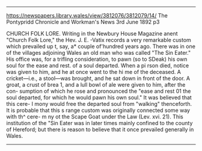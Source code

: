 

---

https://newspapers.library.wales/view/3812076/3812079/14/
The Pontypridd Chronicle and Workman's News
3rd June 1892
p3

CHURCH FOLK LORE. Writing in the Newbury House  Magazine anent "Church Folk Lore," the Hev. J. E. -Vatix records a very remarkable custom which prevailed up t, say, a* couple of'hundred years ago. There was in one of the villages adjoining Wales an old man who was called "The Sin Eater." His office was, for a trifling consideration, to pawn (so to SDeak) his own soul for the ease and rest. of a soul departed. When a pi rson died, notice was given to him, and he at once went to the hi me of the deceased. A cricket—i.e., a stool—was brought, and he sat down in front of the door. A groat, a crust of brea 1, and a lull bowl of ale were given to him, after the con- sumption of which he rose and pronounced the "ease and rest 01 the soul departed, for which he would pawn his own soul." It was believed that this cere- I mony would free the departed soul from "walking" thenceforth. It is probable that this s range custom was originally connected some way with th^ cere- m ny ot the Scape Goat under the Law (Lev. xvi. 21). This institution of the "Sin Eater was in later times mainly confined to the county of Hereford; but there is reason to believe that it once prevailed generally in Wales.

---


